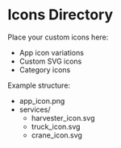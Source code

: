 # Icons Directory

Place your custom icons here:
- App icon variations
- Custom SVG icons
- Category icons

Example structure:
- app_icon.png
- services/
  - harvester_icon.svg
  - truck_icon.svg
  - crane_icon.svg
